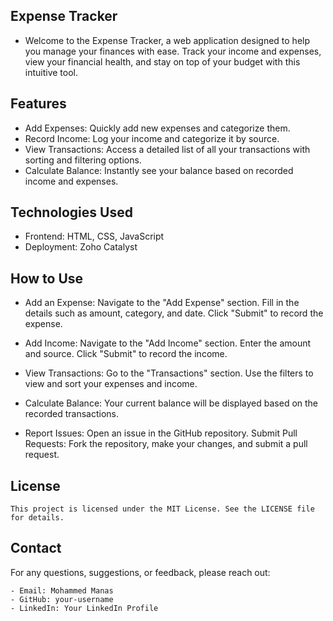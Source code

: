 
## Expense Tracker
  - Welcome to the Expense Tracker, a web application designed to help you manage your finances with ease. Track your income and expenses, view your financial health, and stay on top of your budget with this intuitive tool.

## Features
  - Add Expenses: Quickly add new expenses and categorize them.
  - Record Income: Log your income and categorize it by source.
  - View Transactions: Access a detailed list of all your transactions with sorting and filtering options.
  - Calculate Balance: Instantly see your balance based on recorded income and expenses. 

## Technologies Used
  - Frontend: HTML, CSS, JavaScript
  - Deployment: Zoho Catalyst
   
## How to Use
  - Add an Expense:
    Navigate to the "Add Expense" section.
    Fill in the details such as amount, category, and date.
    Click "Submit" to record the expense.

  - Add Income:
    Navigate to the "Add Income" section.
    Enter the amount and source.
    Click "Submit" to record the income.

 - View Transactions:
    Go to the "Transactions" section.
    Use the filters to view and sort your expenses and income.

 - Calculate Balance:
    Your current balance will be displayed based on the recorded transactions.

 - Report Issues: Open an issue in the GitHub repository.
    Submit Pull Requests: Fork the repository, make your changes, and submit a pull request.

## License
    This project is licensed under the MIT License. See the LICENSE file for details.

## Contact
   For any questions, suggestions, or feedback, please reach out:

    - Email: Mohammed Manas
    - GitHub: your-username
    - LinkedIn: Your LinkedIn Profile
